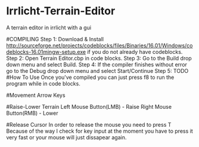 # Irrlicht-Terrain-Editor
A terrain editor in irrlicht with a gui

#COMPILING
Step 1: Download & Install http://sourceforge.net/projects/codeblocks/files/Binaries/16.01/Windows/codeblocks-16.01mingw-setup.exe 
if you do not already have codeblocks.
Step 2: Open Terrain Editor.cbp in code blocks.
Step 3: Go to the Build drop down menu and select Build.
Step 4: If the compiler finishes without error go to the Debug drop down menu and select Start/Continue
Step 5: TODO
#How To Use
Once you've compiled you can just press f8 to run the program while in code blocks.

#Movement
Arrow Keys

#Raise-Lower Terrain
Left Mouse Button(LMB) - Raise
Right Mouse Button(RMB) - Lower

#Release Cursor
In order to release the mouse you need to press T
Because of the way I check for key input at the 
moment you have to press it very fast or your mouse
will just dissapear again.
